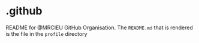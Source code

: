 # .github
 README for @MRCIEU GitHub Organisation. The `README.md` that is rendered is the file in the `profile` directory

